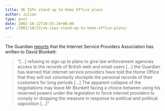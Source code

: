 ```yaml
---
title: UK ISPs stand up to Home Office plans
author: Julian
type: post
date: 2002-10-22T10:55:34+00:00
url: /2002/10/22/uk-isps-stand-up-to-home-office-plans/

---
```

The Guardian [reports][1] that the Internet Service Providers Association has written to David Blunkett:

> &#8220;[&#8230;] refusing to sign up to plans to give law enforcement agencies access to the records of British web and email users [&#8230;] the Guardian has learned that internet service providers have told the Home Office that they will not voluntarily stockpile the personal records of their customers for long periods [&#8230;] The apparent collapse of the negotiations may leave Mr Blunkett facing a choice between using his reserved powers under the legislation to force internet providers to comply or dropping the measure in response to political and political opposition [&#8230;]&#8221;

 [1]: http://www.guardian.co.uk/internetnews/story/0,7369,816523,00.html